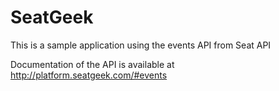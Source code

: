 # SeatGeek
This is a sample application using the events API from Seat API 

Documentation of the API is available at http://platform.seatgeek.com/#events

